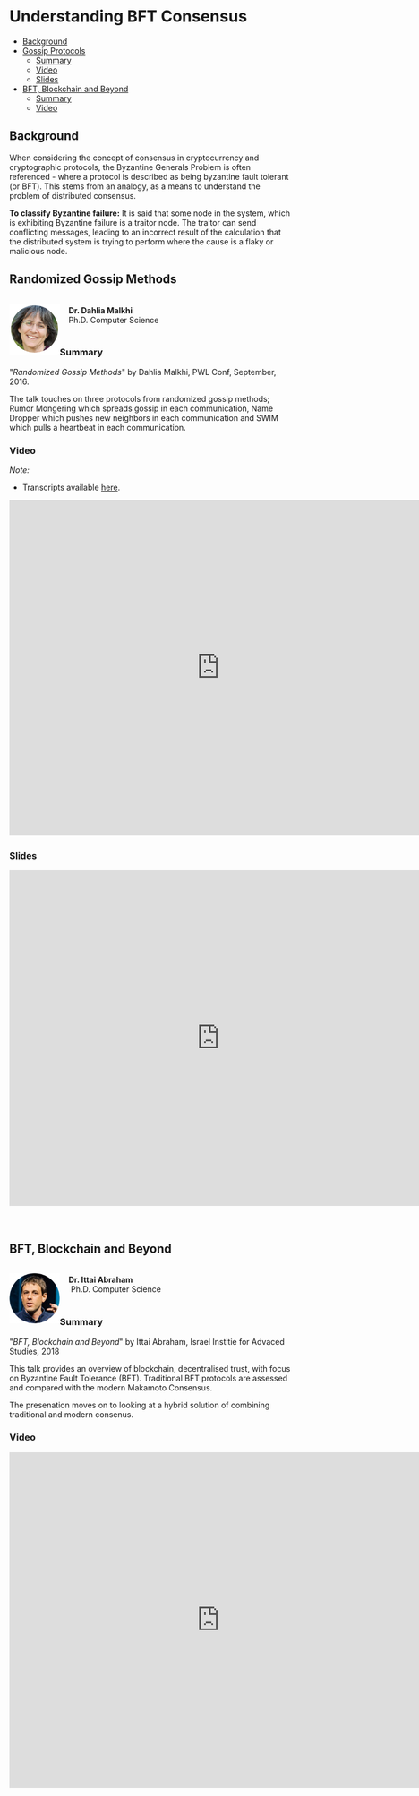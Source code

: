 # Understanding BFT Consensus

- [Background](#background)
- [Gossip Protocols](#gossip-protocols)
  - [Summary](#summary)
  - [Video](#video)
  - [Slides](#slides)
- [BFT, Blockchain and Beyond](#bft-blockchain-and-beyond)
  - [Summary](#summary-1)
  - [Video](#video-1)
  

## Background

When considering the concept of consensus in cryptocurrency and cryptographic protocols, the Byzantine Generals Problem is often referenced - where a protocol is described as being byzantine fault tolerant (or BFT). This stems from an analogy, as a means to understand the problem of distributed consensus.

**To classify Byzantine failure:**
It is said that some node in the system, which is exhibiting Byzantine failure is a traitor node. The traitor can send conflicting messages, leading to an incorrect result of the calculation that the distributed system is trying to perform where the cause is a flaky or malicious node.

## Randomized Gossip Methods 

<div>
  <p style="float: left;">
    <img src="sources/dahlia_malkhi.png" width="90" />
  </p>
  <p>
    <br>
    &nbsp;&nbsp;&nbsp;&nbsp;<strong>Dr. Dahlia Malkhi</strong><br>
    &nbsp;&nbsp;&nbsp;&nbsp;Ph.D. Computer Science
    <br>
    <br>
  </p>
</div>


### Summary

"*Randomized Gossip Methods*" by Dahlia Malkhi, PWL Conf, September, 2016.

The talk touches on three protocols from randomized gossip methods; Rumor Mongering which spreads gossip in each communication, Name Dropper which pushes new neighbors in each communication and SWIM which pulls a heartbeat in each communication.   

### Video

_Note:_
- Transcripts available [here](https://github.com/papers-we-love/pwlconf-info/blob/master/2016/dahlia-malkhi/dahlia_pwlconf_captions.srt).

<iframe width="750" height="600" src="https://www.youtube.com/watch?v=Gxf5glthqrk" frameborder="0" 
allow="accelerometer; autoplay; encrypted-media; gyroscope; picture-in-picture" allowfullscreen></iframe>


### Slides

<embed src="https://speakerdeck.com/paperswelove/randomized-gossip-methods-by-dahlia-malkhi" 
type="application/pdf" width="750" height="600" />

<br>


## BFT, Blockchain and Beyond

<div>
  <p style="float: left;">
    <img src="sources/ittai_abraham.png" width="90" />
  </p>
  <p>
    <br>
    &nbsp;&nbsp;&nbsp;&nbsp;<strong>Dr. Ittai Abraham</strong><br>
    &nbsp;&nbsp;&nbsp;&nbsp; Ph.D. Computer Science
    <br>
    <br>
  </p>
</div>


### Summary

"*BFT, Blockchain and Beyond*" by Ittai Abraham, Israel Institie for Advaced Studies, 2018 

This talk provides an overview of blockchain, decentralised trust, with focus on Byzantine Fault Tolerance (BFT). Traditional BFT protocols are assessed and compared with the modern Makamoto Consensus. 

The presenation moves on to looking at a hybrid solution of combining traditional and modern consenus. 

### Video

<iframe width="750" height="600" src="https://www.youtube.com/watch?v=N_3r-NkBUTk" frameborder="0" allow="accelerometer; 
autoplay; encrypted-media; gyroscope; picture-in-picture" allowfullscreen></iframe>



